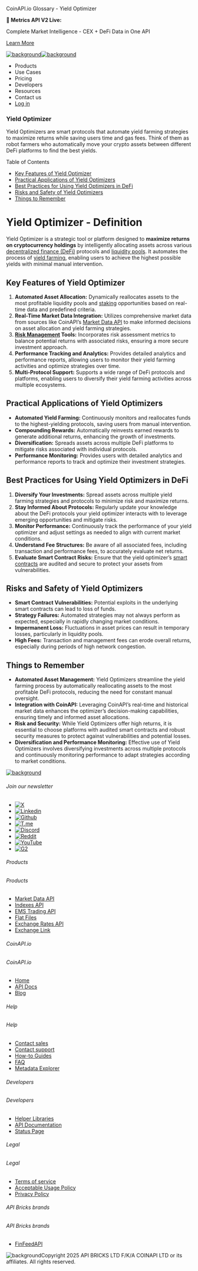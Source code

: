 CoinAPI.io Glossary - Yield Optimizer

**🚀 Metrics API V2 Live:**

Complete Market Intelligence - CEX + DeFi Data in One API

[Learn More](https://www.coinapi.io/blog/metrics-api-v2-trading-volume-analysis-and-on-chain-metrics)

[![background](https://cdn.sanity.io/images/o65xz72l/production/268144c90959611dea3e360f81e4549c3cd03fd0-142x34.svg)![background](https://cdn.sanity.io/images/o65xz72l/production/e0ca0c29b08cb53631d77de4a84246da316d55d2-142x34.svg)](/)

* Products
* Use Cases
* Pricing
* Developers
* Resources
* Contact us
* [Log in](https://console.coinapi.io/)

### Yield Optimizer

Yield Optimizers are smart protocols that automate yield farming strategies to maximize returns while saving users time and gas fees. Think of them as robot farmers who automatically move your crypto assets between different DeFi platforms to find the best yields.

Table of Contents

* [Key Features of Yield Optimizer](#link-e2cf0f2959e4)
* [Practical Applications of Yield Optimizers](#link-877292d8f61f)
* [Best Practices for Using Yield Optimizers in DeFi](#link-0bb00a17c6c0)
* [Risks and Safety of Yield Optimizers](#link-ee87c3270e9f)
* [Things to Remember](#link-220e4c5da1b7)

Yield Optimizer - Definition
============================

Yield Optimizer is a strategic tool or platform designed to **maximize returns on cryptocurrency holdings** by intelligently allocating assets across various [decentralized finance (DeFi)](https://www.coinapi.io/learn/glossary/defi-decentralized-finance) protocols and [liquidity pools](https://www.coinapi.io/learn/glossary/liquidity-pool). It automates the process of [yield farming](https://www.coinapi.io/learn/glossary/yield-farming), enabling users to achieve the highest possible yields with minimal manual intervention.

Key Features of Yield Optimizer
-------------------------------

1. **Automated Asset Allocation:** Dynamically reallocates assets to the most profitable liquidity pools and [staking](https://www.coinapi.io/learn/glossary/staking) opportunities based on real-time data and predefined criteria.
2. **Real-Time Market Data Integration:** Utilizes comprehensive market data from sources like CoinAPI’s [Market Data API](https://www.coinapi.io/market-data-api) to make informed decisions on asset allocation and yield farming strategies.
3. **[Risk Management](https://www.coinapi.io/learn/glossary/risk-management) Tools:** Incorporates risk assessment metrics to balance potential returns with associated risks, ensuring a more secure investment approach.
4. **Performance Tracking and Analytics:** Provides detailed analytics and performance reports, allowing users to monitor their yield farming activities and optimize strategies over time.
5. **Multi-Protocol Support:** Supports a wide range of DeFi protocols and platforms, enabling users to diversify their yield farming activities across multiple ecosystems.

Practical Applications of Yield Optimizers
------------------------------------------

* **Automated Yield Farming:** Continuously monitors and reallocates funds to the highest-yielding protocols, saving users from manual intervention.
* **Compounding Rewards:** Automatically reinvests earned rewards to generate additional returns, enhancing the growth of investments.
* **Diversification:** Spreads assets across multiple DeFi platforms to mitigate risks associated with individual protocols.
* **Performance Monitoring:** Provides users with detailed analytics and performance reports to track and optimize their investment strategies.

Best Practices for Using Yield Optimizers in DeFi
-------------------------------------------------

1. **Diversify Your Investments:** Spread assets across multiple yield farming strategies and protocols to minimize risk and maximize returns.
2. **Stay Informed About Protocols:** Regularly update your knowledge about the DeFi protocols your yield optimizer interacts with to leverage emerging opportunities and mitigate risks.
3. **Monitor Performance:** Continuously track the performance of your yield optimizer and adjust settings as needed to align with current market conditions.
4. **Understand Fee Structures:** Be aware of all associated fees, including transaction and performance fees, to accurately evaluate net returns.
5. **Evaluate Smart Contract Risks:** Ensure that the yield optimizer’s [smart contracts](https://www.coinapi.io/learn/glossary/smart-contract) are audited and secure to protect your assets from vulnerabilities.

Risks and Safety of Yield Optimizers
------------------------------------

* **Smart Contract Vulnerabilities:** Potential exploits in the underlying smart contracts can lead to loss of funds.
* **Strategy Failures:** Automated strategies may not always perform as expected, especially in rapidly changing market conditions.
* **Impermanent Loss:** Fluctuations in asset prices can result in temporary losses, particularly in liquidity pools.
* **High Fees:** Transaction and management fees can erode overall returns, especially during periods of high network congestion.

Things to Remember
------------------

* **Automated Asset Management:** Yield Optimizers streamline the yield farming process by automatically reallocating assets to the most profitable DeFi protocols, reducing the need for constant manual oversight.
* **Integration with CoinAPI:** Leveraging CoinAPI’s real-time and historical market data enhances the optimizer’s decision-making capabilities, ensuring timely and informed asset allocations.
* **Risk and Security:** While Yield Optimizers offer high returns, it is essential to choose platforms with audited smart contracts and robust security measures to protect against vulnerabilities and potential losses.
* **Diversification and Performance Monitoring:** Effective use of Yield Optimizers involves diversifying investments across multiple protocols and continuously monitoring performance to adapt strategies according to market conditions.

[![background](https://cdn.sanity.io/images/o65xz72l/production/99475f0760777c30125556b2707e1e8f77f2fba0-179x42.svg)](/)

###### Join our newsletter

* [![X](https://cdn.sanity.io/images/o65xz72l/production/89a93ecdd3eaa62f0d2bad091ff6d92a31e9c372-28x28.svg)](https://twitter.com/realcoinapi "X")
* [![Linkedin](https://cdn.sanity.io/images/o65xz72l/production/be666e8656abe83e43c1db9a3ab76d44b9af5cb5-28x28.svg)](https://www.linkedin.com/company/coinapi "Linkedin")
* [![Github](https://cdn.sanity.io/images/o65xz72l/production/80703d2d9baaef7e7f5471a54a720b9383a63aab-28x28.svg)](https://github.com/coinapi/coinapi-sdk "Github")
* [![T.me](https://cdn.sanity.io/images/o65xz72l/production/39be23a1db383ad12c3e9d4bebae9bc77bf59b8b-28x28.svg)](https://t.me/coinapiofficial "T.me")
* [![Discord](https://cdn.sanity.io/images/o65xz72l/production/9862f060f9b89536f18d4e8770a11bfb00c3e3fd-30x28.svg)](https://discord.gg/vgJbjjsVaC "Discord")
* [![Reddit](https://cdn.sanity.io/images/o65xz72l/production/d02e41d1eab87d289f2bc6a390bcd0c7def1b7ac-30x28.svg)](https://www.reddit.com/r/CoinAPI/ "Reddit")
* [![YouTube](https://cdn.sanity.io/images/o65xz72l/production/535425f0f99df8b6173d663721f8941430d637b2-28x28.svg)](https://www.youtube.com/@CoinAPI_Official "YouTube")
* [![G2](/_next/image?url=https%3A%2F%2Fcdn.sanity.io%2Fimages%2Fo65xz72l%2Fproduction%2F4b1d455c2cab4bf625e7cc96a1b74695c0b3c4bc-28x28.png&w=64&q=75)](https://www.g2.com/products/coinapi/reviews "G2")

###### Products

###### Products

* [Market Data API](/products/market-data-api)
* [Indexes API](/products/indexes-api)
* [EMS Trading API](/products/ems-api)
* [Flat Files](/products/flat-files)
* [Exchange Rates API](/products/exchange-rates-api)
* [Exchange Link](https://www.coinapi.io/products/exchange-link)

###### CoinAPI.io

###### CoinAPI.io

* [Home](https://www.coinapi.io/)
* [API Docs](https://docs.coinapi.io/?_gl=1*jgom05*_gcl_au*NTIxNjU3NzExLjE3MzU1OTM0MTE.*_ga*OTI3MDg0NzQ2LjE3MzU1OTM0MDk.*_ga_063767QGZW*MTczODA3Mzc5MC43My4wLjE3MzgwNzM3OTAuNjAuMC4w*_ga_EXCQW96F7R*MTczODA3Mzc5MC4xMjEuMC4xNzM4MDczNzkwLjAuMC4w)
* [Blog](https://www.coinapi.io/blog)

###### Help

###### Help

* [Contact sales](/contact-us)
* [Contact support](https://console.coinapi.io/?link=/support-tickets)
* [How-to Guides](https://docs.coinapi.io/market-data/how-to-guides/?_gl=1*16m3ndl*_gcl_au*NTIxNjU3NzExLjE3MzU1OTM0MTE.*_ga*OTI3MDg0NzQ2LjE3MzU1OTM0MDk.*_ga_063767QGZW*MTczODA3Mzc5MC43My4wLjE3MzgwNzM3OTAuNjAuMC4w*_ga_EXCQW96F7R*MTczODA3Mzc5MC4xMjEuMC4xNzM4MDczNzkwLjAuMC4w)
* [FAQ](https://docs.coinapi.io/general/faq/?_gl=1*dfjpiw*_gcl_au*NTIxNjU3NzExLjE3MzU1OTM0MTE.*_ga*OTI3MDg0NzQ2LjE3MzU1OTM0MDk.*_ga_063767QGZW*MTczODA3Mzc5MC43My4wLjE3MzgwNzM3OTAuNjAuMC4w*_ga_EXCQW96F7R*MTczODA3Mzc5MC4xMjEuMC4xNzM4MDczNzkwLjAuMC4w)
* [Metadata Explorer](https://docs.coinapi.io/market-data/metadata-tables/introduction)

###### Developers

###### Developers

* [Helper Libraries](https://github.com/api-bricks/api-bricks-sdk/)
* [API Documentation](https://docs.coinapi.io/?_gl=1*iuavdb*_gcl_au*NTIxNjU3NzExLjE3MzU1OTM0MTE.*_ga*OTI3MDg0NzQ2LjE3MzU1OTM0MDk.*_ga_063767QGZW*MTczODA3Mzc5MC43My4wLjE3MzgwNzM3OTAuNjAuMC4w*_ga_EXCQW96F7R*MTczODA3Mzc5MC4xMjEuMC4xNzM4MDczNzkwLjAuMC4w)
* [Status Page](https://status.coinapi.io/?_gl=1*1ww1bbe*_gcl_au*NTIxNjU3NzExLjE3MzU1OTM0MTE.*_ga*OTI3MDg0NzQ2LjE3MzU1OTM0MDk.*_ga_063767QGZW*MTczODA3Mzc5MC43My4wLjE3MzgwNzM3OTAuNjAuMC4w*_ga_EXCQW96F7R*MTczODA3Mzc5MC4xMjEuMC4xNzM4MDczNzkwLjAuMC4w)

###### Legal

###### Legal

* [Terms of service](/legal#terms)
* [Acceptable Usage Policy](/legal#aup)
* [Privacy Policy](/legal#policy)

###### API Bricks brands

###### API Bricks brands

* [FinFeedAPI](https://finfeedapi.com/?utm_source=coinapi.io&utm_medium=referral&utm_campaign=footer)

![background](https://cdn.sanity.io/images/o65xz72l/production/5f005fa1cc9dc85c59ae054bb4a4838566b65c4e-25x26.svg)Copyright 2025 API BRICKS LTD F/K/A COINAPI LTD or its affiliates. All rights reserved.